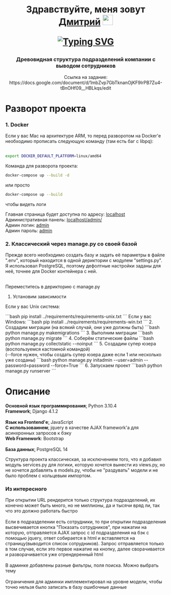 <h1 align="center">Здравствуйте, меня зовут <a href="https://krasnoyarsk.hh.ru/applicant/resumes/view?resume=b609b18aff0b2682a10039ed1f38764d654268" target="_blank">Дмитрий</a>
<img src="https://github.com/blackcater/blackcater/raw/main/images/Hi.gif" height="32"/>
<p align="center">
<a href="https://github.com/LzrdDragon/employeetree"><img src="https://readme-typing-svg.herokuapp.com?font=Fira+Code&weight=600&pause=1000&center=true&vCenter=true&width=435&lines=%D0%AD%D1%82%D0%BE+%D0%BC%D0%BE%D1%91+%D1%82%D0%B5%D1%81%D1%82%D0%BE%D0%B2%D0%BE%D0%B5+%D0%B7%D0%B0%D0%B4%D0%B0%D0%BD%D0%B8%D0%B5" alt="Typing SVG" /></a>
</p>
</h1>

<h3 align="center">
    Древовидная структура подразделений компании с выводом сотрудников
</h3>
<p font-size="6" align="center">Ссылка на задание: https://docs.google.com/document/d/1mbZvp7GbTknanOjKF9IrPB7Zu4-tBnOHf09__HBLkqs/edit</p>

<h1>
    Разворот проекта
</h1>

<div>
<h3>1. Docker</h3>
<span>Если у вас Mac на архитектуре ARM, то перед разворотом на Docker'е необходимо прописать следующую команду (там есть баг с libpq):</span>
<br><br>
    
```bash
export DOCKER_DEFAULT_PLATFORM=linux/amd64
```
    
<span>Команда для разворота проекта:</span><br>
```bash
docker-compose up --build -d
```
или просто
```bash
docker-compose up --build
```
чтобы видеть логи

<span>Главная страница будет доступна по адресу: <a href="http://localhost/" target="_blank">localhost</a></span><br>
<span>Административная панель: <a href="http://localhost/admin/" target="_blank">localhost/admin/</a></span><br>
<span>Админ логин: <a href="#">admin</a><br>Админ пароль: <a href="#">admin</a></span>

<h3>2. Классический через manage.py со своей базой</h3>
<span>Прежде всего необходимо создать базу и задать её параметры в файле ".env", который находится в одной дериктории с модулем "settings.py". Я использовал PostgreSQL, поэтому дефолтные настройки заданы для неё, точнее для Docker контейнера с ней.</span><br><br>

Переместитесь в дерикторию с manage.py
1. Установим зависимости<br>
<p position="absolute" align="left">Если у вас Unix система:</p>
```bash
pip install ../requirements/requirements-unix.txt
```
Если у вас Windows:
```bash
pip install ../requirements/requirements-win.txt
```
2. Создадим миграции (на всякий случай, они уже должны быть)
```bash
python manage.py makemigrations
```
3. Выполним миграции
```bash
python manage.py migrate
```
4. Соберём статические файлы
```bash
python manage.py collectstatic --noinput
```
5. Создадим супер юзера (воспользуемся кастомной командой)<br>(--force нужен, чтобы создать супер юзера даже если 1 или несколько уже созданы)
```bash
python manage.py initadmin --user=admin --password=password --force=True
```
6. Запускаем проект
```bash
python manage.py runserver
```

</div>

<h1>
    Описание
</h1>

<b>Основной язык программирования</b><a href="#">:</a> Python 3.10.4<br>
<b>Framework</b><a href="#">:</a>  Django 4.1.2<br>
<br>
<b>Язык на Frontend'е</b><a href="#">:</a>  JavaScript<br>
<b>С использоваинем</b><a href="#">:</a>  jquery в качестве AJAX framework'а для асинхронных запросов к бэку<br>
<b>Web Framework</b>: Bootstrap<br>
<br>
<b>База данных</b><a href="#">:</a> PostgreSQL 14<br>

Структура проекта классическая, за исключением того, что я добавил модуль services.py для логики, которую хочется вынести из views.py, но не хочется добавлять в models.py, чтобы не "раздувать" модели и не было проблем с кольцевым импортом.

<h3>Из интересного</h3>
При открытии URL рендерится только структура подразделений, их конечно может быть много, но не миллионы, да и тысячи вряд ли, так что это должно работать быстро<br>
<br>
Если в подразделении есть сотрудники, то при открытии подразделения высвечивается кнопка "Показать сотрудников", при нажатии на которую, отправляется AJAX запрос с id подразделения на бэк с помощью jquery, ответ собирается в html и вставляется на страницу(выводится список сотрудников). Запрос отправляется только в том случае, если это первое нажатие на кнопку, далее сворачивается и разворачивается уже отрендеренный html<br>
<br>
В админке добавлены разные фильтры, поля поиска. Можно выбрать тему<br>
<br>
Ограничения для админки имплементировал на уровне модели, чтобы точно нельзя было записать в базу ошибочные данные
